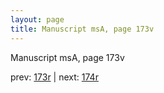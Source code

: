 ```yaml
---
layout: page
title: Manuscript msA, page 173v
---
```


Manuscript msA, page 173v

prev:  [173r](../173r) | next:  [174r](../174r)